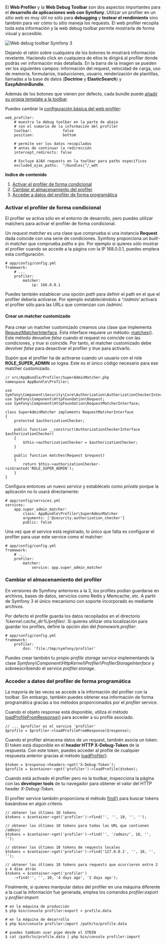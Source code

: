 El **Web Profiler** y la **Web Debug Toolbar** son dos aspectos importantes para el **desarrollo de aplicaciones web con Symfony**. Utilizar un profiler en un sitio web es muy útil no sólo para **debugging** y **testear el rendimiento** sino también para ver cómo tu sitio maneja los requests. El web profiler recopila toda esta información y la web debug toolbar permite mostrarla de forma visual y accesible. 

![Web debug toolbar Symfony 3](https://farm2.staticflickr.com/1634/26652396382_57c05e5064_z.jpg)

Dejando el ratón sobre cualquiera de los botones te mostrará información revelante. Haciendo click en cualquiera de ellos te dirigirá al profiler donde podrás ver información más detallada. En la barra de la imagen se pueden ver los siguientes campos: información del request, velocidad de carga, uso de memoria, formularios, traducciones, usuario, renderización de plantillas, llamadas a la base de datos (**Doctrine** y **ElasticSearch**) y **EasyAdminBundle**.

Además de los botones que vienen por defecto, cada bundle puede [añadir su propia template a la toolbar](https://diego.com.es/crear-un-data-collector-en-symfony).

Puedes cambiar la [configuración básica del web profiler](http://symfony.com/doc/current/reference/configuration/web_profiler.html):

```
web_profiler:
    # muestra la debug toolbar en la parte de abajo
    # con el sumario de la información del profiler
    toolbar:              false
    position:             bottom

    # permite ver los datos recopilados
    # antes de continuar la redirección
    intercept_redirects: false

    # Excluye AJAX requests en la toolbar para paths específicos
    excluded_ajax_paths:  ^/bundles|^/_wdt
```

**Indice de contenido**

1.  [Activar el profiler de forma condicional](#ActivarElProfilerDeFormaCondicional)
2.  [Cambiar el almacenamiento del profiler](#CambiarElAlmacenamientoDelProfiler)
3.  [Acceder a datos del profiler de forma programática](#AccederADatosDelProfilerDeFormaProgramatica)

### <a id="ActivarElProfilerDeFormaCondicional" name="ActivarElProfilerDeFormaCondicional"></a>Activar el profiler de forma condicional

El profiler se activa sólo en el entorno de desarrollo, pero puedes utilizar matchers para activar el profiler de forma condicional.

Un _request matcher_ es una clase que comprueba si una instancia **Request** dada coincide con una serie de condiciones. Symfony proporciona un _built-in matcher_ que comprueba _paths_ e _ips_. Por ejemplo si quieres sólo mostrar el profiler cuando se accede a la página con la IP 168.0.0.1, puedes emplera esta configuración:

```
# app/config/config.yml
framework:
    # ...
    profiler:
        matcher:
            ip: 168.0.0.1
```

Puedes también establecer una opción _path_ para definir el path en el que el profiler debería activarse. Por ejemplo estableciéndolo a _^/admin/_ activará el profiler sólo para las URLs que comienzan con _/admin/_.

#### Crear un matcher customizado

Para crear un matcher customizado creamos una clase que implementa [RequestMatcherInterface](http://api.symfony.com/3.0/Symfony/Component/HttpFoundation/RequestMatcherInterface.html). Esta interface requiere un método: [matches()](http://api.symfony.com/3.0/Symfony/Component/HttpFoundation/RequestMatcherInterface.html#method_matches). Este método devuelve _false_ cuando el request no coincide con las condiciones, y _true_ si coincide. Por tanto, el matcher customizado debe devolver _false_ para desactivar el profiler y _true_ para activarlo. 

Supón que el profiler ha de activarse cuando un usuario con el role **ROLE_SUPER_ADMIN** se logea. Este es el único código necesario para ese matcher customizado. 

```
// src/AppBundle/Profiler/SuperAdminMatcher.php
namespace AppBundle\Profiler;

use Symfony\Component\Security\Core\Authorization\AuthorizationCheckerInterface;
use Symfony\Component\HttpFoundation\Request;
use Symfony\Component\HttpFoundation\RequestMatcherInterface;

class SuperAdminMatcher implements RequestMatcherInterface
{
    protected $authorizationChecker;

    public function __construct(AuthorizationCheckerInterface $authorizationChecker)
    {
        $this->authorizationChecker = $authorizationChecker;
    }

    public function matches(Request $request)
    {
        return $this->authorizationChecker->isGranted('ROLE_SUPER_ADMIN');
    }
}
```

Configura entonces un nuevo _service_ y establécelo como _private_ porque la aplicación no lo usará directamente:

```
# app/config/services.yml
services:
    app.super_admin_matcher:
        class: AppBundle\Profiler\SuperAdminMatcher
        arguments: ['@security.authorization_checker']
        public: false
```

Una vez que el service está registrado, lo único que falta es configurar el profiler para usar este service como el matcher:

```
# app/config/config.yml
framework:
    # ...
    profiler:
        matcher:
            service: app.super_admin_matcher
```

### <a id="CambiarElAlmacenamientoDelProfiler" name="CambiarElAlmacenamientoDelProfiler"></a>Cambiar el almacenamiento del profiler

En versiones de Symfony anteriores a la 3, los profiles podían guardarse en archivos, bases de datos, servicios como Redis y Memcache, etc. A partir de Symfony 3 el único mecanismo con soporte incorporado es mediante archivos.

Por defecto el profile guarda los datos recopilados en el directorio _%kernel.cache_dir%/profiler/_. Si quieres utilizar otra localización para guardar los profiles, define la opción _dsn_ del _framework.profiler_:

```
# app/config/config.yml
framework:
    profiler:
        dsn: 'file:/tmp/symfony/profiler'
```

Puedes crear también tu propio _profile storage service_ implementando la clase _Symfony\Component\HttpKernel\Profiler\ProfilerStorageInterface_ y sobreescribiendo el service _profiler.storage_.

### <a id="AccederADatosDelProfilerDeFormaProgramatica" name="AccederADatosDelProfilerDeFormaProgramatica"></a>Acceder a datos del profiler de forma programática

La mayoría de las veces se accede a la información del profiler con la toolbar. Sin embargo, también puedes obtener esa información de forma programática gracias a los métodos proporcionados por el _profiler_ service. 

Cuando el objeto response está disponible, utiliza el método [loadProfileFromResponse()](http://api.symfony.com/3.0/Symfony/Component/HttpKernel/Profiler/Profiler.html#method_loadProfileFromResponse) para acceder a su profile asociado.

```
// ... $profiler es el service 'profiler'
$profile = $profiler->loadProfileFromResponse($response);
```

Cuando el profiler almacena datos de un request, también asocia un token. El token está disponible en el **header HTTP X-Debug-Token** de la respuesta. Con este token, puedes acceder al profile de cualquier respuesta anterior gracias al método [loadProfile()](http://api.symfony.com/3.0/Symfony/Component/HttpKernel/Profiler/Profiler.html#method_loadProfile):

```
$token = $response->headers->get('X-Debug-Token');
$profile = $container->get('profiler')->loadProfile($token);
```

Cuando está activado el profiler pero no la toolbar, inspecciona la página con las **developer tools** de tu navegador para obtener el valor del HTTP header _X-Debug-Token_.

El profiler service también proporciona el método [find()](http://api.symfony.com/3.0/Symfony/Component/HttpKernel/Profiler/Profiler.html#method_find) para buscar tokens basándose en algún criterio. 

```
// obtener los últimos 10 tokens
$tokens = $container->get('profiler')->find('', '', 10, '', '');

// obtener los últimos 10 tokens para todas las URL que contienen /admin/
$tokens = $container->get('profiler')->find('', '/admin/', 10, '', '');

// obtener los últimos 10 tokens de requests locales
$tokens = $container->get('profiler')->find('127.0.0.1', '', 10, '', '');

// obtener los últimos 10 tokens para requests que ocurrieron entre 2 y 4 días atrás
$tokens = $container->get('profiler')
    ->find('', '', 10, '4 days ago', '2 days ago');
```

Finalmente, si quieres manipular datos del profiler en una máquina diferente a la cual la información fue generada, emplea los comandos _profiler:export_ y _profiler:import_:

```
# en la máquina de producción
$ php bin/console profiler:export > profile.data

# en la máquina de desarrollo
$ php bin/console profiler:import /path/to/profile.data

# puedes también usar pipe desde el STDIN
$ cat /path/to/profile.data | php bin/console profiler:import
```